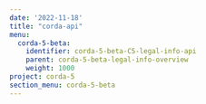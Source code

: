 ```yaml
---
date: '2022-11-18'
title: "corda-api"
menu:
  corda-5-beta:
    identifier: corda-5-beta-C5-legal-info-api
    parent: corda-5-beta-legal-info-overview
    weight: 1000
project: corda-5
section_menu: corda-5-beta
---
```

